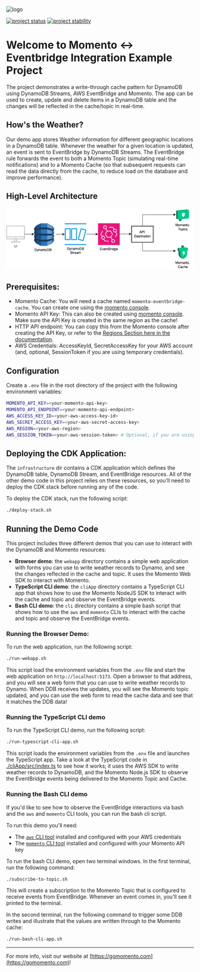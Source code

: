 <img src="https://docs.momentohq.com/img/momento-logo-forest.svg" alt="logo" width="400"/>

[![project status](https://momentohq.github.io/standards-and-practices/badges/project-status-official.svg)](https://github.com/momentohq/standards-and-practices/blob/main/docs/momento-on-github.md)
[![project stability](https://momentohq.github.io/standards-and-practices/badges/project-stability-stable.svg)](https://github.com/momentohq/standards-and-practices/blob/main/docs/momento-on-github.md)


# Welcome to Momento <-> Eventbridge Integration Example Project

The project demonstrates a write-through cache pattern for DynamoDB using DynamoDB Streams, AWS EventBridge and Momento.
The app can be used to create, update and delete items in a DynamoDB table and the changes will be reflected in the cache/topic in real-time.

## **How's the Weather?**

Our demo app stores Weather information for different geographic locations in a DynamoDB table. Whenever the weather
for a given location is updated, an event is sent to EventBridge by DynamoDB Streams. The EventBridge rule forwards the event
to both a Momento Topic (simulating real-time notifications) and to a Momento Cache (so that subsequent requests can read
the data directly from the cache, to reduce load on the database and improve performance).

## **High-Level Architecture**

![Momento-EventBridge Architecture](./momento-eventbridge.drawio.png)

## **Prerequisites:**

- Momento Cache: You will need a cache named `momento-eventbridge-cache`. You can create one using the [momento console](https://console.gomomento.com/).
- Momento API Key: This can also be created using [momento console](https://console.gomomento.com/). Make sure the API Key is created in the same region as the cache!
- HTTP API endpoint: You can copy this from the Momento console after creating the API Key, or refer to the [Regions Section here in the documentation](https://docs.momentohq.com/topics/develop/api-reference/http-api#regions).
- AWS Credentials: AccessKeyId, SecretAccessKey for your AWS account (and, optional, SessionToken if you are using temporary credentials).

## **Configuration**

Create a `.env` file in the root directory of the project with the following environment variables:

```bash
MOMENTO_API_KEY=<your-momento-api-key>
MOMENTO_API_ENDPOINT=<your-momento-api-endpoint>
AWS_ACCESS_KEY_ID=<your-aws-access-key-id>
AWS_SECRET_ACCESS_KEY=<your-aws-secret-access-key>
AWS_REGION=<your-aws-region>
AWS_SESSION_TOKEN=<your-aws-session-token> # Optional, if you are using temporary credentials
```

## **Deploying the CDK Application:**

The `infrastructure` dir contains a CDK application which defines the DynamoDB table, DynamoDB Stream, and EventBridge resources.
All of the other demo code in this project relies on these resources, so you'll need to deploy the CDK stack before running
any of the code.

To deploy the CDK stack, run the following script:

```bash
./deploy-stack.sh
```

## **Running the Demo Code**

This project includes three different demos that you can use to interact with the DynamoDB and Momento resources:

- **Browser demo**: the `webapp` directory contains a simple web application with forms you can use to write weather records
  to Dynamo, and see the changes reflected in the cache and topic. It uses the Momento Web SDK to interact with Momento.
- **TypeScript CLI demo**: the `cliApp` directory contains a TypeScript CLI app that shows how to use the Momento NodeJS
  SDK to interact with the cache and topic and observe the EventBridge events.
- **Bash CLI demo**: the `cli` directory contains a simple bash script that shows how to use the `aws` and `momento` CLIs
  to interact with the cache and topic and observe the EventBridge events.

### **Running the Browser Demo:**

To run the web application, run the following script:

```bash
./run-webapp.sh
```

This script load the environment variables from the `.env` file and start the web application on `http://localhost:5173`.
Open a browser to that address, and you will see a web form that you can use to write weather records to Dynamo. When
DDB receives the updates, you will see the Momento topic updated, and you can use the web form to read the cache data
and see that it matches the DDB data!

### **Running the TypeScript CLI demo**

To run the TypeScript CLI demo, run the following script:

```bash
./run-typescript-cli-app.sh
```

This script loads the environment variables from the `.env` file and launches the TypeScript app. Take a look at the TypeScript
code in [./cliApp/src/index.ts](./cliApp/src/index.ts) to see how it works; it uses the AWS SDK to write weather records
to DynamoDB, and the Momento Node.js SDK to observe the EventBridge events being delivered to the Momento Topic and Cache.

### **Running the Bash CLI demo**

If you'd like to see how to observe the EventBridge interactions via bash and the `aws` and `momento` CLI tools, you
can run the bash cli script.

To run this demo you'll need:

- The [`aws` CLI tool](https://aws.amazon.com/cli/) installed and configured with your AWS credentials
- The [`momento` CLI tool](https://github.com/momentohq/momento-cli) installed and configured with your Momento API key

To run the bash CLI demo, open two terminal windows. In the first terminal, run the following command:

```bash
./subscribe-to-topic.sh
```

This will create a subscription to the Momento Topic that is configured to receive events from EventBridge. Whenever
an event comes in, you'll see it printed to the terminal.

In the second terminal, run the following command to trigger some DDB writes and illustrate that the values are written
through to the Momento cache:

```bash
./run-bash-cli-app.sh
```

----------------------------------------------------------------------------------------
For more info, visit our website at [https://gomomento.com](https://gomomento.com)!
